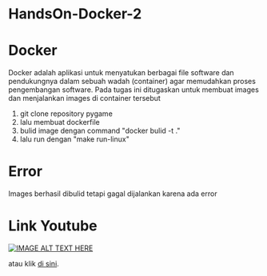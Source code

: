 # HandsOn-Docker-2

# Docker

Docker adalah aplikasi untuk menyatukan berbagai file software dan pendukungnya dalam sebuah wadah (container) agar memudahkan proses pengembangan software. Pada tugas ini ditugaskan untuk membuat images dan menjalankan images di container tersebut
1.  git clone repository pygame
2.  lalu membuat dockerfile
3.  bulid image dengan command "docker bulid -t <nama> ."
4.  lalu run dengan "make run-linux"

# Error
 
  Images berhasil dibulid tetapi gagal dijalankan karena ada error
  
# Link Youtube
  
[![IMAGE ALT TEXT HERE](https://img.youtube.com/watch?v=p8-4Z5K24Is/0.jpg)]([https://www.youtube.com/watch?v=YOUTUBE_VIDEO_ID_HERE](https://www.youtube.com/watch?v=p8-4Z5K24Is))

atau klik [di sini](https://youtu.be/p8-4Z5K24Is).
